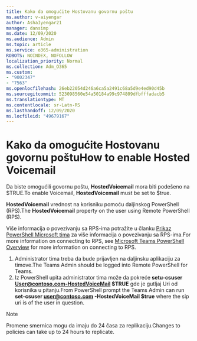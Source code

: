 ```yaml
---
title: Kako da omogućite Hostovanu govornu poštu
ms.author: v-aiyengar
author: AshaIyengar21
manager: dansimp
ms.date: 12/09/2020
ms.audience: Admin
ms.topic: article
ms.service: o365-administration
ROBOTS: NOINDEX, NOFOLLOW
localization_priority: Normal
ms.collection: Adm_O365
ms.custom:
- "9002347"
- "7563"
ms.openlocfilehash: 26eb22054d246a6ca5a2491c68a5d9e4ed90d45b
ms.sourcegitcommit: 523098560e54a50184a99c974809dfbfffadacb5
ms.translationtype: MT
ms.contentlocale: sr-Latn-RS
ms.lasthandoff: 12/09/2020
ms.locfileid: "49679167"
---
```

# <a name="how-to-enable-hosted-voicemail"></a><span data-ttu-id="eff1e-102">Kako da omogućite Hostovanu govornu poštu</span><span class="sxs-lookup"><span data-stu-id="eff1e-102">How to enable Hosted Voicemail</span></span>

<span data-ttu-id="eff1e-103">Da biste omogućili govornu poštu, **HostedVoicemail** mora biti podešeno na $TRUE.</span><span class="sxs-lookup"><span data-stu-id="eff1e-103">To enable Voicemail, **HostedVoicemail** must be set to $true.</span></span>

<span data-ttu-id="eff1e-104">**HostedVoicemail** vrednost na korisniku pomoću daljinskog PowerShell (RPS).</span><span class="sxs-lookup"><span data-stu-id="eff1e-104">The **HostedVoicemail** property on the user using Remote PowerShell (RPS).</span></span>

<span data-ttu-id="eff1e-105">Više informacija o povezivanju sa RPS-ima potražite u članku [Prikaz PowerShell Microsoft tima](https://docs.microsoft.com/microsoftteams/teams-powershell-overview) za više informacija o povezivanju sa RPS-ima.</span><span class="sxs-lookup"><span data-stu-id="eff1e-105">For more information on connecting to RPS, see [Microsoft Teams PowerShell Overview](https://docs.microsoft.com/microsoftteams/teams-powershell-overview) for more information on connecting to RPS.</span></span>

1. <span data-ttu-id="eff1e-106">Administrator tima treba da bude prijavljen na daljinsku aplikaciju za timove.</span><span class="sxs-lookup"><span data-stu-id="eff1e-106">The Teams Admin should be logged into Remote PowerShell for Teams.</span></span>
1. <span data-ttu-id="eff1e-107">Iz PowerShell upita administrator tima može da pokreće **setu-csuser User@contoso.com-HostedVoiceMail $TRUE** gde je gutljaj Uri od korisnika u pitanju.</span><span class="sxs-lookup"><span data-stu-id="eff1e-107">From PowerShell prompt the Teams Admin can run **set-csuser user@contoso.com -HostedVoiceMail $true** where the sip uri is of the user in question.</span></span>

> [!NOTE]
> <span data-ttu-id="eff1e-108">Promene smernica mogu da imaju do 24 časa za replikaciju.</span><span class="sxs-lookup"><span data-stu-id="eff1e-108">Changes to policies can take up to 24 hours to replicate.</span></span>